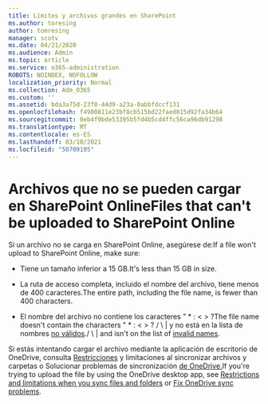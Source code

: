```yaml
---
title: Límites y archivos grandes en SharePoint
ms.author: toresing
author: tomresing
manager: scotv
ms.date: 04/21/2020
ms.audience: Admin
ms.topic: article
ms.service: o365-administration
ROBOTS: NOINDEX, NOFOLLOW
localization_priority: Normal
ms.collection: Adm_O365
ms.custom: ''
ms.assetid: bda3a75d-23f8-44d9-a23a-0abbfdccf131
ms.openlocfilehash: f4900811e23bf8cb515bd22faed015d92fa34b64
ms.sourcegitcommit: 0eb4f9bde53395b5fd4b5cd4ffc56ca96db91298
ms.translationtype: MT
ms.contentlocale: es-ES
ms.lasthandoff: 03/10/2021
ms.locfileid: "50709195"
---
```

# <a name="files-that-cant-be-uploaded-to-sharepoint-online"></a><span data-ttu-id="c3b5b-102">Archivos que no se pueden cargar en SharePoint Online</span><span class="sxs-lookup"><span data-stu-id="c3b5b-102">Files that can't be uploaded to SharePoint Online</span></span>

<span data-ttu-id="c3b5b-103">Si un archivo no se carga en SharePoint Online, asegúrese de:</span><span class="sxs-lookup"><span data-stu-id="c3b5b-103">If a file won't upload to SharePoint Online, make sure:</span></span>
  
- <span data-ttu-id="c3b5b-104">Tiene un tamaño inferior a 15 GB.</span><span class="sxs-lookup"><span data-stu-id="c3b5b-104">It's less than 15 GB in size.</span></span>
    
- <span data-ttu-id="c3b5b-105">La ruta de acceso completa, incluido el nombre del archivo, tiene menos de 400 caracteres.</span><span class="sxs-lookup"><span data-stu-id="c3b5b-105">The entire path, including the file name, is fewer than 400 characters.</span></span>
    
- <span data-ttu-id="c3b5b-106">El nombre del archivo no contiene los caracteres " \* : \< \> ?</span><span class="sxs-lookup"><span data-stu-id="c3b5b-106">The file name doesn't contain the characters " \* : \< \> ?</span></span> <span data-ttu-id="c3b5b-107">/ \ | y no está en la lista de nombres [no válidos](https://go.microsoft.com/fwlink/?linkid=866430).</span><span class="sxs-lookup"><span data-stu-id="c3b5b-107">/ \ | and isn't on the list of [invalid names](https://go.microsoft.com/fwlink/?linkid=866430).</span></span>
    
<span data-ttu-id="c3b5b-108">Si estás intentando cargar el archivo mediante la aplicación de escritorio de OneDrive, consulta [Restricciones](https://go.microsoft.com/fwlink/p/?LinkID=717734) y limitaciones al sincronizar archivos y carpetas o Solucionar problemas de sincronización [de OneDrive.](https://go.microsoft.com/fwlink/?linkid=866431)</span><span class="sxs-lookup"><span data-stu-id="c3b5b-108">If you're trying to upload the file by using the OneDrive desktop app, see [Restrictions and limitations when you sync files and folders](https://go.microsoft.com/fwlink/p/?LinkID=717734) or [Fix OneDrive sync problems](https://go.microsoft.com/fwlink/?linkid=866431).</span></span>
  

